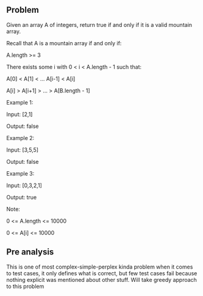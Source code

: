 ## Problem

Given an array A of integers, return true if and only if it is a valid mountain array.

Recall that A is a mountain array if and only if:

A.length >= 3

There exists some i with 0 < i < A.length - 1 such that:

A[0] < A[1] < ... A[i-1] < A[i]

A[i] > A[i+1] > ... > A[B.length - 1]

Example 1:

Input: [2,1]

Output: false

Example 2:

Input: [3,5,5]

Output: false

Example 3:

Input: [0,3,2,1]

Output: true

Note:

0 <= A.length <= 10000

0 <= A[i] <= 10000

## Pre analysis

This is one of most complex-simple-perplex kinda problem when it comes to test cases, it only defines what is correct, but few test cases fail because nothing explicit was mentioned about other stuff. Will take greedy approach to this problem

